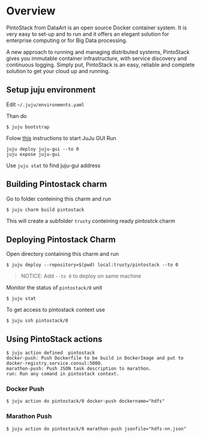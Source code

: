 # Overview

PintoStack from DataArt is an open source Docker container system. It is very easy to set-up and to run and it offers an elegant solution for enterprise computing or for Big Data processing.

A new approach to running and managing distributed systems, PintoStack gives you immutable container infrastructure, with service discovery and continuous logging. Simply put, PintoStack is an easy, reliable and complete solution to get your cloud up and running.

## Setup juju environment

Edit ```~/.juju/environments.yaml``` 

Than do

```
$ juju bootstrap
```


Folow  [this](https://jujucharms.com/juju-gui/) instructions to start JuJu GUI
Run 
```
juju deploy juju-gui --to 0
juju expose juju-gui
```
Use ```juju stat``` to find juju-gui address

## Building Pintostack charm

Go to folder conteining this charm and run

```
$ juju charm build pintostack
```
This will create a subfolder ```trusty``` conteining ready pintostck charm

## Deploying Pintostack Charm

Open directory containing this charm and run

```
$ juju deploy --repository=$(pwd) local:trusty/pintostack --to 0
```

> NOTICE: Add ```--to 0``` to deploy on same machine


Monitor the status of ```pintostack/0``` unit

```
$ juju stat
```

To get access to pintostack context use

```
$ juju ssh pintostack/0
```

## Using PintoStack actions

```
$ juju action defined  pintostack
docker-push: Push Dockerfile to be build in DockerImage and put to docker-registry.service.consul:5000.
marathon-push: Push JSON task description to marathon.
run: Run any comand in pintostack context.
```

### Docker Push
```
$ juju action do pintostack/0 docker-push dockername="hdfs"
```

### Marathon Push
```
$ juju action do pintostack/0 marathon-push jsonfile="hdfs-nn.json"
```

